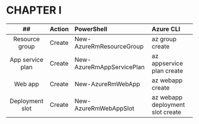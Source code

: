 # CHAPTER I

|            ##            | Action        | PowerShell                       | Azure CLI                        |
|:------------------------:|:--------------|:---------------------------------|:---------------------------------|
|      Resource group      | Create        | New-AzureRmResourceGroup         | az group create                  |
|     App service plan     | Create        | New-AzureRmAppServicePlan        | az appservice plan create        |
|         Web app          | Create        | New-AzureRmWebApp                | az webapp create                 |
|       Deployment slot    | Create        | New-AzureRmWebAppSlot            | az webapp deployment slot create |
